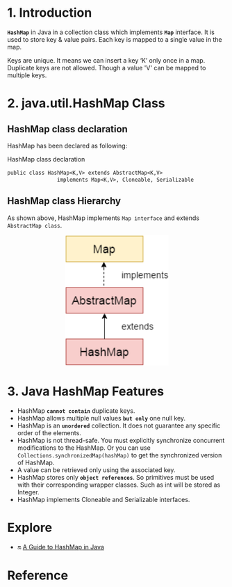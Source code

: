 #  1.  Introduction

**`HashMap`** in Java in a collection class which implements **`Map`** interface. It is used to store key & value pairs. Each key is mapped to a single value in the map.

Keys are unique. It means we can insert a key ‘K’ only once in a map. Duplicate keys are not allowed. Though a value 'V' can be mapped to multiple keys.


#  2. java.util.HashMap Class

##  HashMap class declaration
HashMap has been declared as following:

HashMap class declaration
```
public class HashMap<K,V> extends AbstractMap<K,V>
                implements Map<K,V>, Cloneable, Serializable 
```


##  HashMap class Hierarchy
As shown above, HashMap implements `Map interface` and extends `AbstractMap class`.

<p align="center">
  <img height="300" src="../../../../ResourcesFiles/JavaAdvanced/Java-collections-HashMap.png" alt="Java-collections-HashMap.png">
</p>



#   3. Java HashMap Features
*   HashMap **`cannot contain`** duplicate keys.
*   HashMap allows multiple null values **`but only`** one null key.
*   HashMap is an **`unordered`** collection. It does not guarantee any specific order of the elements.
*   HashMap is not thread-safe. You must explicitly synchronize concurrent modifications to the HashMap. Or you can use `Collections.synchronizedMap(hashMap)` to get the synchronized version of HashMap.
*   A value can be retrieved only using the associated key.
*   HashMap stores only **`object references`**. So primitives must be used with their corresponding wrapper classes. Such as int will be stored as Integer.
*   HashMap implements Cloneable and Serializable interfaces.



#  Explore
-  :on: [A Guide to HashMap in Java](https://howtodoinjava.com/java-hashmap/)

#  Reference
